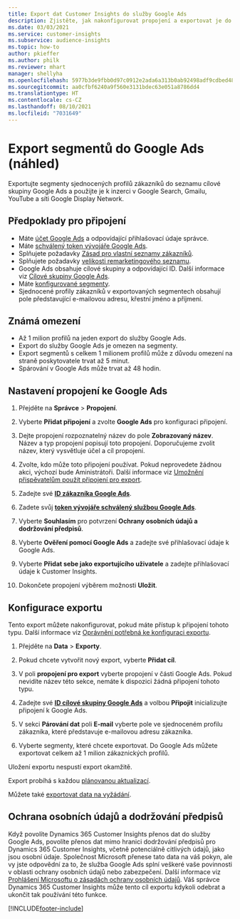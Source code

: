```yaml
---
title: Export dat Customer Insights do služby Google Ads
description: Zjistěte, jak nakonfigurovat propojení a exportovat je do Google Ads.
ms.date: 03/03/2021
ms.service: customer-insights
ms.subservice: audience-insights
ms.topic: how-to
author: pkieffer
ms.author: philk
ms.reviewer: mhart
manager: shellyha
ms.openlocfilehash: 5977b3de9fbb0d97c0912e2ada6a313b0ab92498adf9cdbed48191c0e5143567
ms.sourcegitcommit: aa0cfbf6240a9f560e3131bdec63e051a8786dd4
ms.translationtype: HT
ms.contentlocale: cs-CZ
ms.lasthandoff: 08/10/2021
ms.locfileid: "7031649"
---
```

# <a name="export-segments-to-google-ads-preview"></a>Export segmentů do Google Ads (náhled)

Exportujte segmenty sjednocených profilů zákazníků do seznamu cílové skupiny Google Ads a použijte je k inzerci v Google Search, Gmailu, YouTube a síti Google Display Network. 

## <a name="prerequisites-for-connection"></a>Předpoklady pro připojení

-   Máte [účet Google Ads](https://ads.google.com/) a odpovídající přihlašovací údaje správce.
-   Máte [schválený token vývojáře Google Ads](https://developers.google.com/google-ads/api/docs/first-call/dev-token). 
-   Splňujete požadavky [Zásad pro vlastní seznamy zákazníků](https://support.google.com/adspolicy/answer/6299717).
-   Splňujete požadavky [velikosti remarketingového seznamu](https://support.google.com/google-ads/answer/7558048).
-   Google Ads obsahuje cílové skupiny a odpovídající ID. Další informace viz [Cílové skupiny Google Ads](https://support.google.com/google-ads/answer/7558048?hl=en#:~:text=Audience%20lists%20is%20a%20section,Display%20Network%20through%20remarketing%20campaigns.).
-   Máte [konfigurované segmenty](segments.md).
-   Sjednocené profily zákazníků v exportovaných segmentech obsahují pole představující e-mailovou adresu, křestní jméno a příjmení.

## <a name="known-limitations"></a>Známá omezení

- Až 1 milion profilů na jeden export do služby Google Ads.
- Export do služby Google Ads je omezen na segmenty.
- Export segmentů s celkem 1 milionem profilů může z důvodu omezení na straně poskytovatele trvat až 5 minut. 
- Spárování v Google Ads může trvat až 48 hodin.

## <a name="set-up-connection-to-google-ads"></a>Nastavení propojení ke Google Ads

1. Přejděte na **Správce** > **Propojení**.

1. Vyberte **Přidat připojení** a zvolte **Google Ads** pro konfiguraci připojení.

1. Dejte propojení rozpoznatelný název do pole **Zobrazovaný název**. Název a typ propojení popisují toto propojení. Doporučujeme zvolit název, který vysvětluje účel a cíl propojení.

1. Zvolte, kdo může toto připojení používat. Pokud neprovedete žádnou akci, výchozí bude Aministrátoři. Další informace viz [Umožnění přispěvatelům použít připojení pro export](connections.md#allow-contributors-to-use-a-connection-for-exports).

1. Zadejte své **[ID zákazníka Google Ads](https://support.google.com/google-ads/answer/1704344)**.

1. Zadete svůj **[token vývojáře schválený službou Google Ads](https://developers.google.com/google-ads/api/docs/first-call/dev-token)**.

1. Vyberte **Souhlasím** pro potvrzení **Ochrany osobních údajů a dodržování předpisů**.

1. Vyberte **Ověření pomocí Google Ads** a zadejte své přihlašovací údaje k Google Ads.

1. Vyberte **Přidat sebe jako exportujícího uživatele** a zadejte přihlašovací údaje k Customer Insights.

1. Dokončete propojení výběrem možnosti **Uložit**. 

## <a name="configure-an-export"></a>Konfigurace exportu

Tento export můžete nakonfigurovat, pokud máte přístup k připojení tohoto typu. Další informace viz [Oprávnění potřebná ke konfiguraci exportu](export-destinations.md#set-up-a-new-export).

1. Přejděte na **Data** > **Exporty**.

1. Pokud chcete vytvořit nový export, vyberte **Přidat cíl**.

1. V poli **propojení pro export** vyberte propojení v části Google Ads. Pokud nevidíte název této sekce, nemáte k dispozici žádná připojení tohoto typu.

1. Zadejte své **[ID cílové skupiny Google Ads](https://support.google.com/google-ads/answer/7558048?hl=en#:~:text=Audience%20lists%20is%20a%20section,Display%20Network%20through%20remarketing%20campaigns.)** a volbou **Připojit** inicializujte připojení k Google Ads.

1. V sekci **Párování dat** poli **E-mail** vyberte pole ve sjednoceném profilu zákazníka, které představuje e-mailovou adresu zákazníka.

1. Vyberte segmenty, které chcete exportovat. Do Google Ads můžete exportovat celkem až 1 milion zákaznických profilů.

Uložení exportu nespustí export okamžitě.

Export probíhá s každou [plánovanou aktualizací](system.md#schedule-tab). 

Můžete také [exportovat data na vyžádání](export-destinations.md#run-exports-on-demand). 

## <a name="data-privacy-and-compliance"></a>Ochrana osobních údajů a dodržování předpisů

Když povolíte Dynamics 365 Customer Insights přenos dat do služby Google Ads, povolíte přenos dat mimo hranici dodržování předpisů pro Dynamics 365 Customer Insights, včetně potenciálně citlivých údajů, jako jsou osobní údaje. Společnost Microsoft přenese tato data na váš pokyn, ale vy jste odpovědní za to, že služba Google Ads splní veškeré vaše povinnosti v oblasti ochrany osobních údajů nebo zabezpečení. Další informace viz [Prohlášení Microsoftu o zásadách ochrany osobních údajů](https://go.microsoft.com/fwlink/?linkid=396732).
Váš správce Dynamics 365 Customer Insights může tento cíl exportu kdykoli odebrat a ukončit tak používání této funkce.


[!INCLUDE[footer-include](../includes/footer-banner.md)]
